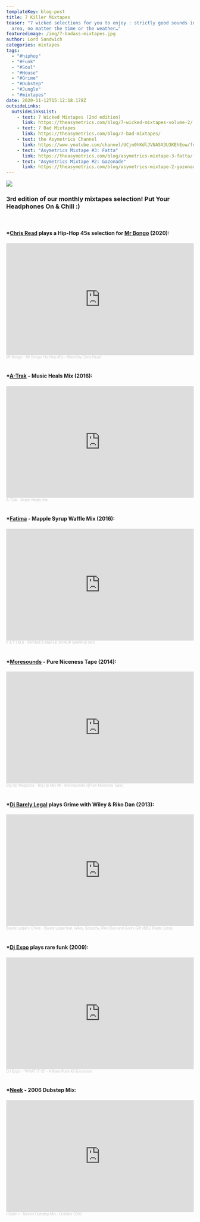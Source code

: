 ```yaml
---
templateKey: blog-post
title: 7 Killer Mixtapes
teaser: "7 wicked selections for you to enjoy : strictly good sounds in the
  area, no matter the time or the weather…"
featuredimage: /img/7-badass-mixtapes.jpg
author: Lord Sandwich
categories: mixtapes
tags:
  - "#hiphop"
  - "#Funk"
  - "#Soul"
  - "#House"
  - "#Grime"
  - "#Dubstep"
  - "#Jungle"
  - "#mixtapes"
date: 2020-11-12T15:12:18.178Z
outsideLinks:
  outsideLinksList:
    - text: 7 Wicked Mixtapes (2nd edition)
      link: https://theasymetrics.com/blog/7-wicked-mixtapes-volume-2/
    - text: 7 Bad Mixtapes
      link: https://theasymetrics.com/blog/7-bad-mixtapes/
    - text: the Asymetrics Channel
      link: https://www.youtube.com/channel/UCjm0hKdlJVNA5X3U3KEhEow/featured
    - text: "Asymetrics Mixtape #3: Fatta"
      link: https://theasymetrics.com/blog/asymetrics-mixtape-3-fatta/
    - text: "Asymetrics Mixtape #2: Gazonade"
      link: https://theasymetrics.com/blog/asymetrics-mixtape-2-gazonade/
---
```

![](/img/7-badass-mixtapes.jpg)

### 3rd edition of our monthly mixtapes selection! Put Your Headphones On & Chill :)

<br>

#### \*[Chris Read](https://www.bbemusic.com/artist/chris-read/) plays a Hip-Hop 45s selection for [Mr Bongo](https://www.mrbongo.com/) (2020):

<iframe width="100%" height="300" scrolling="no" frameborder="no" allow="autoplay" src="https://w.soundcloud.com/player/?url=https%3A//api.soundcloud.com/tracks/922608766&color=%23ff5500&auto_play=false&hide_related=false&show_comments=true&show_user=true&show_reposts=false&show_teaser=true&visual=true"></iframe><div style="font-size: 10px; color: #cccccc;line-break: anywhere;word-break: normal;overflow: hidden;white-space: nowrap;text-overflow: ellipsis; font-family: Interstate,Lucida Grande,Lucida Sans Unicode,Lucida Sans,Garuda,Verdana,Tahoma,sans-serif;font-weight: 100;"><a href="https://soundcloud.com/mrbongo" title="Mr Bongo" target="_blank" style="color: #cccccc; text-decoration: none;">Mr Bongo</a> · <a href="https://soundcloud.com/mrbongo/mr-bongo-hip-hop-45s-mixed-by-chris-read" title="Mr Bongo Hip Hop 45s - Mixed by Chris Read" target="_blank" style="color: #cccccc; text-decoration: none;">Mr Bongo Hip Hop 45s - Mixed by Chris Read</a></div>



<br>

#### \*[A-Trak](https://soundcloud.com/a-trak) - Music Heals Mix (2016):

<iframe width="100%" height="300" scrolling="no" frameborder="no" allow="autoplay" src="https://w.soundcloud.com/player/?url=https%3A//api.soundcloud.com/tracks/292330199&color=%23ff5500&auto_play=false&hide_related=false&show_comments=true&show_user=true&show_reposts=false&show_teaser=true&visual=true"></iframe><div style="font-size: 10px; color: #cccccc;line-break: anywhere;word-break: normal;overflow: hidden;white-space: nowrap;text-overflow: ellipsis; font-family: Interstate,Lucida Grande,Lucida Sans Unicode,Lucida Sans,Garuda,Verdana,Tahoma,sans-serif;font-weight: 100;"><a href="https://soundcloud.com/a-trak" title="A-Trak" target="_blank" style="color: #cccccc; text-decoration: none;">A-Trak</a> · <a href="https://soundcloud.com/a-trak/music-heals-mix" title="Music Heals mix" target="_blank" style="color: #cccccc; text-decoration: none;">Music Heals mix</a></div>

<br>

#### \*[Fatima](https://soundcloud.com/fatimasoundslike) - Mapple Syrup Waffle Mix (2016):

<iframe width="100%" height="300" scrolling="no" frameborder="no" allow="autoplay" src="https://w.soundcloud.com/player/?url=https%3A//api.soundcloud.com/tracks/278474700&color=%23ff5500&auto_play=false&hide_related=false&show_comments=true&show_user=true&show_reposts=false&show_teaser=true&visual=true"></iframe><div style="font-size: 10px; color: #cccccc;line-break: anywhere;word-break: normal;overflow: hidden;white-space: nowrap;text-overflow: ellipsis; font-family: Interstate,Lucida Grande,Lucida Sans Unicode,Lucida Sans,Garuda,Verdana,Tahoma,sans-serif;font-weight: 100;"><a href="https://soundcloud.com/fatimasoundslike" title="F A T I M A" target="_blank" style="color: #cccccc; text-decoration: none;">F A T I M A</a> · <a href="https://soundcloud.com/fatimasoundslike/fatimas-maple-syrup-waffle-mix" title="FATIMA&#x27;S MAPLE SYRUP WAFFLE MIX" target="_blank" style="color: #cccccc; text-decoration: none;">FATIMA&#x27;S MAPLE SYRUP WAFFLE MIX</a></div>

<br>

#### \*[Moresounds](https://soundcloud.com/moresounds) - Pure Niceness Tape (2014):

<iframe width="100%" height="300" scrolling="no" frameborder="no" allow="autoplay" src="https://w.soundcloud.com/player/?url=https%3A//api.soundcloud.com/tracks/203973680&color=%23ff5500&auto_play=false&hide_related=false&show_comments=true&show_user=true&show_reposts=false&show_teaser=true&visual=true"></iframe><div style="font-size: 10px; color: #cccccc;line-break: anywhere;word-break: normal;overflow: hidden;white-space: nowrap;text-overflow: ellipsis; font-family: Interstate,Lucida Grande,Lucida Sans Unicode,Lucida Sans,Garuda,Verdana,Tahoma,sans-serif;font-weight: 100;"><a href="https://soundcloud.com/bigupmagazine" title="Big Up Magazine" target="_blank" style="color: #cccccc; text-decoration: none;">Big Up Magazine</a> · <a href="https://soundcloud.com/bigupmagazine/big-up-mix-98-moresounds-pureniceness-tape" title="Big Up Mix 98 - Moresounds [Pure Niceness Tape]" target="_blank" style="color: #cccccc; text-decoration: none;">Big Up Mix 98 - Moresounds \\[Pure Niceness Tape]</a></div>

<br>

#### \*[Dj Barely Legal](https://soundcloud.com/dj-barely-legal) plays Grime with Wiley & Riko Dan (2013):

<iframe width="100%" height="300" scrolling="no" frameborder="no" allow="autoplay" src="https://w.soundcloud.com/player/?url=https%3A//api.soundcloud.com/tracks/78074136&color=%23ff5500&auto_play=false&hide_related=false&show_comments=true&show_user=true&show_reposts=false&show_teaser=true&visual=true"></iframe><div style="font-size: 10px; color: #cccccc;line-break: anywhere;word-break: normal;overflow: hidden;white-space: nowrap;text-overflow: ellipsis; font-family: Interstate,Lucida Grande,Lucida Sans Unicode,Lucida Sans,Garuda,Verdana,Tahoma,sans-serif;font-weight: 100;"><a href="https://soundcloud.com/dj-barely-legal" title="Barely Legal // Chloé" target="_blank" style="color: #cccccc; text-decoration: none;">Barely Legal // Chloé</a> · <a href="https://soundcloud.com/dj-barely-legal/dj-barely-legal-feat-wiley" title="Barely Legal feat. Wiley, Scratchy, Riko Dan and God&#x27;s Gift (BBC Radio 1xtra)" target="_blank" style="color: #cccccc; text-decoration: none;">Barely Legal feat. Wiley, Scratchy, Riko Dan and God&#x27;s Gift (BBC Radio 1xtra)</a></div>

<br>

#### \*[Dj Expo](https://soundcloud.com/expothedj) plays rare funk (2009):

<iframe width="100%" height="300" scrolling="no" frameborder="no" allow="autoplay" src="https://w.soundcloud.com/player/?url=https%3A//api.soundcloud.com/tracks/427296321&color=%23ff5500&auto_play=false&hide_related=false&show_comments=true&show_user=true&show_reposts=false&show_teaser=true&visual=true"></iframe><div style="font-size: 10px; color: #cccccc;line-break: anywhere;word-break: normal;overflow: hidden;white-space: nowrap;text-overflow: ellipsis; font-family: Interstate,Lucida Grande,Lucida Sans Unicode,Lucida Sans,Garuda,Verdana,Tahoma,sans-serif;font-weight: 100;"><a href="https://soundcloud.com/expothedj" title="DJ Expo" target="_blank" style="color: #cccccc; text-decoration: none;">DJ Expo</a> · <a href="https://soundcloud.com/expothedj/what-it-is" title="&quot;WHAT IT IS&quot; - A Rare Funk 45 Excursion" target="_blank" style="color: #cccccc; text-decoration: none;">&quot;WHAT IT IS&quot; - A Rare Funk 45 Excursion</a></div>

<br>

#### \*[Neek](https://soundcloud.com/kahn/neeks-dubstep-mix-october-2006) - 2006 Dubstep Mix:

<iframe width="100%" height="300" scrolling="no" frameborder="no" allow="autoplay" src="https://w.soundcloud.com/player/?url=https%3A//api.soundcloud.com/tracks/278634350&color=%23ff5500&auto_play=false&hide_related=false&show_comments=true&show_user=true&show_reposts=false&show_teaser=true&visual=true"></iframe><div style="font-size: 10px; color: #cccccc;line-break: anywhere;word-break: normal;overflow: hidden;white-space: nowrap;text-overflow: ellipsis; font-family: Interstate,Lucida Grande,Lucida Sans Unicode,Lucida Sans,Garuda,Verdana,Tahoma,sans-serif;font-weight: 100;"><a href="https://soundcloud.com/kahn" title="• Kahn •" target="_blank" style="color: #cccccc; text-decoration: none;">• Kahn •</a> · <a href="https://soundcloud.com/kahn/neeks-dubstep-mix-october-2006" title="Neek&#x27;s Dubstep Mix -  October 2006" target="_blank" style="color: #cccccc; text-decoration: none;">Neek&#x27;s Dubstep Mix -  October 2006</a></div>